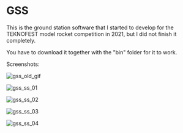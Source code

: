 # GSS

This is the ground station software that I started to develop for the TEKNOFEST model rocket competition in 2021, but I did not finish it completely.

You have to download it together with the "bin" folder for it to work.

Screenshots:

![gss_old_gif](https://github.com/gokmavisianka/GSS/assets/85447383/37362c21-a828-47c5-b171-e0d99887d36c)

![gss_ss_01](https://github.com/gokmavisianka/GSS/assets/85447383/dd733797-9d2e-49ab-adda-99b1402b5fe8)

![gss_ss_02](https://github.com/gokmavisianka/GSS/assets/85447383/20f80aff-fae0-4517-a7f8-06de11277831)

![gss_ss_03](https://github.com/gokmavisianka/GSS/assets/85447383/59fe8e49-5cd1-4edb-bbe0-3569c8204026)

![gss_ss_04](https://github.com/gokmavisianka/GSS/assets/85447383/c83dac4f-82e3-4c86-813c-c865067ffc41)

